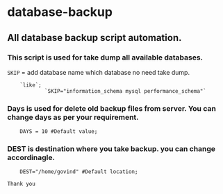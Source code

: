 # database-backup

## All database backup script automation.

### This script is used for take dump all available databases. 

`SKIP` = add database name which database no need take dump. 

        `like`;
                `SKIP="information_schema mysql performance_schema"`

### Days is used for delete old backup files from server. You can change days as per your requirement.

        DAYS = 10 #Default value;

### DEST is destination where you take backup. you can change accordinagle. 

        DEST="/home/govind" #Default location;

``Thank you``
